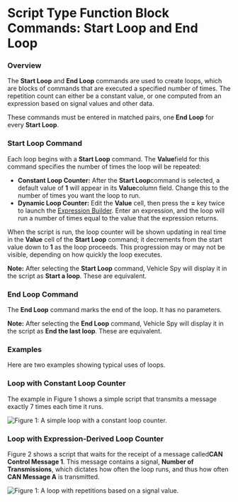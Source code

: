 # Script Type Function Block Commands: Start Loop and End Loop

### Overview

The **Start Loop** and **End Loop** commands are used to create loops, which are blocks of commands that are executed a specified number of times. The repetition count can either be a constant value, or one computed from an expression based on signal values and other data.

These commands must be entered in matched pairs, one **End Loop** for every **Start Loop**.

### Start Loop Command

Each loop begins with a **Start Loop** command. The **Value**field for this command specifies the number of times the loop will be repeated:

* **Constant Loop Counter:** After the **Start Loop**command is selected, a default value of **1** will appear in its **Value**column field. Change this to the number of times you want the loop to run.
* **Dynamic Loop Counter:** Edit the **Value** cell, then press the **=** key twice to launch the [Expression Builder](../../../../../shared-features-in-vehicle-spy/shared-features-expression-builder.md). Enter an expression, and the loop will run a number of times equal to the value that the expression returns.

When the script is run, the loop counter will be shown updating in real time in the **Value** cell of the **Start Loop** command; it decrements from the start value down to **1** as the loop proceeds. This progression may or may not be visible, depending on how quickly the loop executes.

**Note:** After selecting the **Start Loop** command, Vehicle Spy will display it in the script as **Start a loop**. These are equivalent.

### End Loop Command

The **End Loop** command marks the end of the loop. It has no parameters.

**Note:** After selecting the **End Loop** command, Vehicle Spy will display it in the script as **End the last loop**. These are equivalent.

### Examples

Here are two examples showing typical uses of loops.

### Loop with Constant Loop Counter

The example in Figure 1 shows a simple script that transmits a message exactly 7 times each time it runs.

![Figure 1: A simple loop with a constant loop counter.](../../../../../.gitbook/assets/fb\_loop\_1.gif)

### Loop with Expression-Derived Loop Counter

Figure 2 shows a script that waits for the receipt of a message called**CAN Control Message 1**. This message contains a signal, **Number of Transmissions**, which dictates how often the loop runs, and thus how often **CAN Message A** is transmitted.

![Figure 1: A loop with repetitions based on a signal value.](../../../../../.gitbook/assets/fb\_loop\_2.gif)
